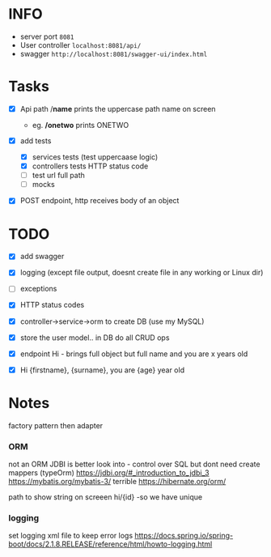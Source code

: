 
# INFO
- server port `8081`
- User controller `localhost:8081/api/`
- swagger `http://localhost:8081/swagger-ui/index.html`


# Tasks

- [x] Api path /**name** prints the uppercase path name on screen  
   - eg. **/onetwo** prints ONETWO
- [x] add tests
   - [x] services tests (test uppercaase logic)
   - [x] controllers tests HTTP status code
   - [ ] test url full path
   - [ ] mocks
- [x] POST endpoint, http receives body of an object



# TODO

- [x] add swagger
- [x] logging (except file output, doesnt create file in any working or Linux dir)
- [ ] exceptions
- [x] HTTP status codes
- [x] controller->service->orm to create DB  (use my MySQL)
- [x] store the user model.. in DB  do all CRUD ops
- [x] endpoint Hi - brings full object but full name and you are x years old
- [x] Hi {firstname}, {surname}, you are {age} year old


# Notes
factory pattern then adapter
### ORM
not an ORM
JDBI is better look into - control over SQL but dont need create mappers (typeOrm)
https://jdbi.org/#_introduction_to_jdbi_3
https://mybatis.org/mybatis-3/
terrible
https://hibernate.org/orm/

path to show string on screeen
hi/{id}  -so we have unique

### logging
set logging xml file to keep error logs
https://docs.spring.io/spring-boot/docs/2.1.8.RELEASE/reference/html/howto-logging.html

